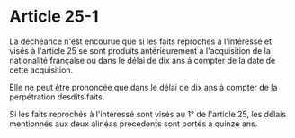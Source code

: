 # Article 25-1

La déchéance n'est encourue que si les faits reprochés à l'intéressé et visés à l'article 25 se sont produits antérieurement à l'acquisition de la nationalité française ou dans le délai de dix ans à compter de la date de cette acquisition.

Elle ne peut être prononcée que dans le délai de dix ans à compter de la perpétration desdits faits.

Si les faits reprochés à l'intéressé sont visés au 1° de l'article 25, les délais mentionnés aux deux alinéas précédents sont portés à quinze ans.
